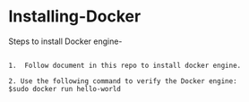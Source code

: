 # Installing-Docker

Steps to install Docker engine-

```

1.  Follow document in this repo to install docker engine.

2. Use the following command to verify the Docker engine:
$sudo docker run hello-world


```
